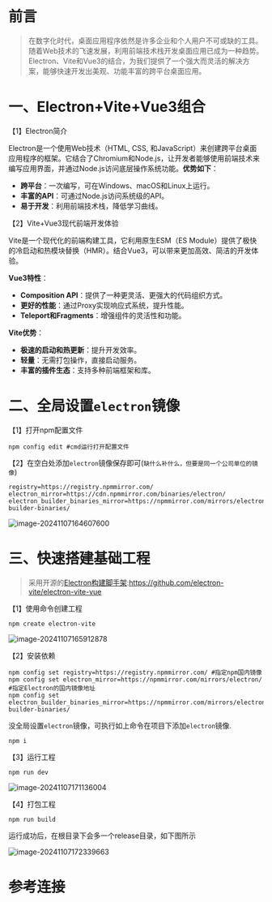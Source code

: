 # 前言

> 在数字化时代，桌面应用程序依然是许多企业和个人用户不可或缺的工具。随着Web技术的飞速发展，利用前端技术栈开发桌面应用已成为一种趋势。Electron、Vite和Vue3的结合，为我们提供了一个强大而灵活的解决方案，能够快速开发出美观、功能丰富的跨平台桌面应用。

# 一、Electron+Vite+Vue3组合

【1】Electron简介

Electron是一个使用Web技术（HTML, CSS, 和JavaScript）来创建跨平台桌面应用程序的框架。它结合了Chromium和Node.js，让开发者能够使用前端技术来编写应用界面，并通过Node.js访问底层操作系统功能。**优势如下**：

- **跨平台**：一次编写，可在Windows、macOS和Linux上运行。
- **丰富的API**：可通过Node.js访问系统级的API。
- **易于开发**：利用前端技术栈，降低学习曲线。

【2】Vite+Vue3现代前端开发体验

Vite是一个现代化的前端构建工具，它利用原生ESM（ES Module）提供了极快的冷启动和热模块替换（HMR）。结合Vue3，可以带来更加高效、简洁的开发体验。

**Vue3特性**：

- **Composition API**：提供了一种更灵活、更强大的代码组织方式。
- **更好的性能**：通过Proxy实现响应式系统，提升性能。
- **Teleport和Fragments**：增强组件的灵活性和功能。

**Vite优势**：

- **极速的启动和热更新**：提升开发效率。
- **轻量**：无需打包操作，直接启动服务。
- **丰富的插件生态**：支持多种前端框架和库。

# 二、全局设置`electron`镜像

【1】打开npm配置文件

```
npm config edit #cmd运行打开配置文件
```

【2】在空白处添加`electron`镜像保存即可(`缺什么补什么，但要是同一个公司单位的镜像`)

```
registry=https://registry.npmmirror.com/
electron_mirror=https://cdn.npmmirror.com/binaries/electron/
electron_builder_binaries_mirror=https://npmmirror.com/mirrors/electron-builder-binaries/
```

 ![image-20241107164607600](C:/Users/Administrator/AppData/Roaming/Typora/typora-user-images/image-20241107164607600.png)

# 三、快速搭建基础工程

> 采用开源的[Electron构建脚手架](https://github.com/electron-vite/electron-vite-vue):https://github.com/electron-vite/electron-vite-vue

【1】使用命令创建工程

```
npm create electron-vite
```

 ![image-20241107165912878](C:/Users/Administrator/AppData/Roaming/Typora/typora-user-images/image-20241107165912878.png)

【2】安装依赖

```
npm config set registry=https://registry.npmmirror.com/ #指定npm国内镜像
npm config set electron_mirror=https://npmmirror.com/mirrors/electron/ #指定Electron的国内镜像地址
npm config set electron_builder_binaries_mirror=https://npmmirror.com/mirrors/electron-builder-binaries/
```

没全局设置`electron`镜像，可执行如上命令在项目下添加`electron`镜像.

```
npm i
```

【3】运行工程

```
npm run dev
```

![image-20241107171136004](C:/Users/Administrator/AppData/Roaming/Typora/typora-user-images/image-20241107171136004.png)

【4】打包工程

```
npm run build
```

运行成功后，在根目录下会多一个release目录，如下图所示

![image-20241107172339663](C:/Users/Administrator/AppData/Roaming/Typora/typora-user-images/image-20241107172339663.png)

# 参考连接

[①]: https://developer.baidu.com/article/details/3322290	"Electron+Vite+Vue3：打造高效跨平台桌面应用的利器"
[②]: https://blog.csdn.net/qq_42365534/category_12271233.html	"Electron+Vue3全家桶"
[③]: https://blog.csdn.net/qq_38463737/article/details/140277803	"Electron镜像安装"
